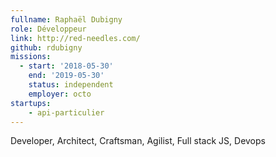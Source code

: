 ```yaml
---
fullname: Raphaël Dubigny
role: Développeur
link: http://red-needles.com/
github: rdubigny
missions:
  - start: '2018-05-30'
    end: '2019-05-30'
    status: independent
    employer: octo
startups:
    - api-particulier
---
```


Developer, Architect, Craftsman, Agilist, Full stack JS, Devops
